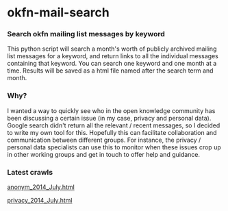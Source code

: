 okfn-mail-search
================

### Search okfn mailing list messages by keyword

This python script will search a month's worth of publicly archived mailing list messages for a keyword, and return links to all the individual messages containing that keyword. You can search one keyword and one month at a time. Results will be saved as a html file named after the search term and month.

### Why?

I wanted a way to quickly see who in the open knowledge community has been discussing a certain issue (in my case, privacy and personal data). Google search didn't return all the relevant / recent messages, so I decided to write my own tool for this. Hopefully this can facilitate collaboration and communication between different groups. For instance, the privacy / personal data specialists can use this to monitor when these issues crop up in other working groups and get in touch to offer help and guidance.

### Latest crawls

[anonym_2014_July.html](http://rdbinns.github.io/okfn-mail-search/anonym_2014_July.html)

[privacy_2014_July.html](http://rdbinns.github.io/okfn-mail-search/privacy_2014_July.html)

